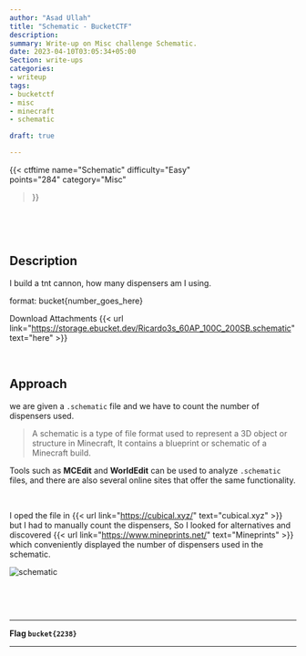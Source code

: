 ```yaml
---
author: "Asad Ullah"
title: "Schematic - BucketCTF"
description: 
summary: Write-up on Misc challenge Schematic.
date: 2023-04-10T03:05:34+05:00
Section: write-ups
categories:
- writeup
tags:
- bucketctf
- misc
- minecraft
- schematic

draft: true

---
```


{{< 
ctftime 
name="Schematic" 
difficulty="Easy"  
points="284"
category="Misc"
>}}

&nbsp;

&nbsp;


## Description

I build a tnt cannon, how many dispensers am I using.

format: bucket{number_goes_here}

Download Attachments {{< url link="https://storage.ebucket.dev/Ricardo3s_60AP_100C_200SB.schematic" text="here" >}}

&nbsp;

## Approach

we are given a `.schematic` file and we have to count the number of dispensers used.

>
> A schematic is a type of file format used to represent a 3D object or structure in Minecraft, It contains a blueprint or schematic of a Minecraft build.
> 
>


Tools such as **MCEdit** and **WorldEdit** can be used to analyze `.schematic` files, and there are also several online sites that offer the same functionality.

&nbsp;

I oped the file in {{< url link="https://cubical.xyz/" text="cubical.xyz" >}} but I had to manually count the dispensers, So I looked for alternatives and discovered {{< url link="https://www.mineprints.net/" text="Mineprints" >}} which conveniently displayed the number of dispensers used in the schematic.


![schematic](/write-ups/ctftime/bucket/schematic.webp)

&nbsp;

&nbsp;


---

**Flag `bucket{2238}`**

---

&nbsp;

&nbsp;
